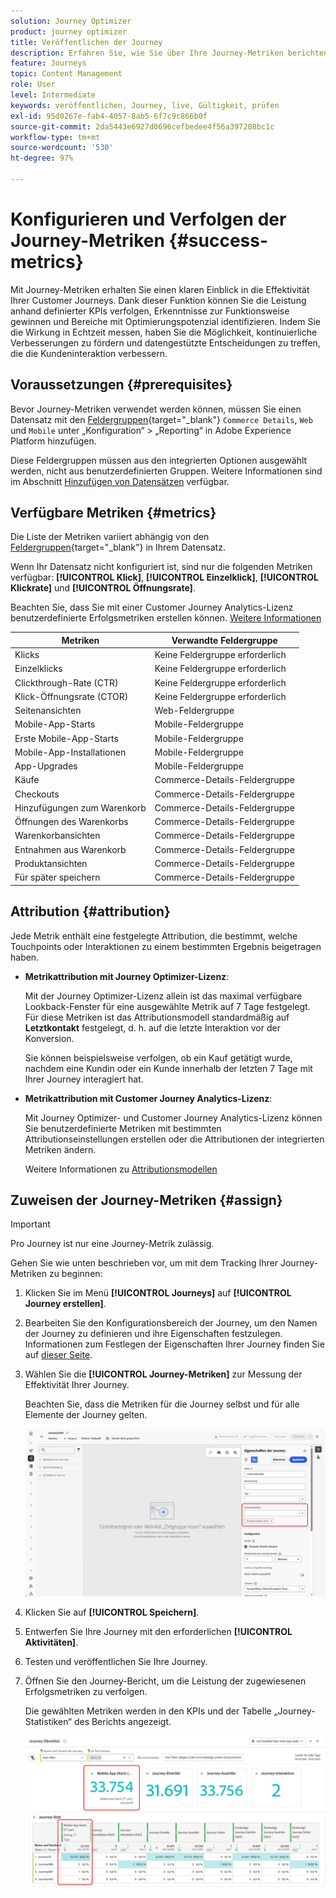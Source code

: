 ```yaml
---
solution: Journey Optimizer
product: journey optimizer
title: Veröffentlichen der Journey
description: Erfahren Sie, wie Sie über Ihre Journey-Metriken berichten können.
feature: Journeys
topic: Content Management
role: User
level: Intermediate
keywords: veröffentlichen, Journey, live, Gültigkeit, prüfen
exl-id: 95d0267e-fab4-4057-8ab5-6f7c9c866b0f
source-git-commit: 2da5443e6927d0696cefbedee4f56a397208bc1c
workflow-type: tm+mt
source-wordcount: '530'
ht-degree: 97%

---
```


# Konfigurieren und Verfolgen der Journey-Metriken {#success-metrics}

Mit Journey-Metriken erhalten Sie einen klaren Einblick in die Effektivität Ihrer Customer Journeys. Dank dieser Funktion können Sie die Leistung anhand definierter KPIs verfolgen, Erkenntnisse zur Funktionsweise gewinnen und Bereiche mit Optimierungspotenzial identifizieren. Indem Sie die Wirkung in Echtzeit messen, haben Sie die Möglichkeit, kontinuierliche Verbesserungen zu fördern und datengestützte Entscheidungen zu treffen, die die Kundeninteraktion verbessern.

## Voraussetzungen {#prerequisites}

Bevor Journey-Metriken verwendet werden können, müssen Sie einen Datensatz mit den [Feldergruppen](https://experienceleague.adobe.com/docs/experience-platform/xdm/tutorials/create-schema-ui.html?lang=de#field-group){target="_blank"} `Commerce Details`, `Web` und `Mobile` unter „Konfiguration“ > „Reporting“ in Adobe Experience Platform hinzufügen.

Diese Feldergruppen müssen aus den integrierten Optionen ausgewählt werden, nicht aus benutzerdefinierten Gruppen. Weitere Informationen sind im Abschnitt [Hinzufügen von Datensätzen](../reports/reporting-configuration.md#add-datasets) verfügbar.

## Verfügbare Metriken {#metrics}

Die Liste der Metriken variiert abhängig von den [Feldergruppen](https://experienceleague.adobe.com/docs/experience-platform/xdm/tutorials/create-schema-ui.html?lang=de#field-group){target="_blank"} in Ihrem Datensatz.

Wenn Ihr Datensatz nicht konfiguriert ist, sind nur die folgenden Metriken verfügbar: **[!UICONTROL Klick]**, **[!UICONTROL Einzelklick]**, **[!UICONTROL Klickrate]** und **[!UICONTROL Öffnungsrate]**.

Beachten Sie, dass Sie mit einer Customer Journey Analytics-Lizenz benutzerdefinierte Erfolgsmetriken erstellen können. [Weitere Informationen](https://experienceleague.adobe.com/de/docs/analytics-platform/using/cja-components/cja-calcmetrics/cm-workflow/participation-metric)


| Metriken | Verwandte Feldergruppe |
|-|-|
| Klicks | Keine Feldergruppe erforderlich |
| Einzelklicks | Keine Feldergruppe erforderlich |
| Clickthrough-Rate (CTR) | Keine Feldergruppe erforderlich |
| Klick-Öffnungsrate (CTOR) | Keine Feldergruppe erforderlich |
| Seitenansichten | Web-Feldergruppe |
| Mobile-App-Starts | Mobile-Feldergruppe |
| Erste Mobile-App-Starts | Mobile-Feldergruppe |
| Mobile-App-Installationen | Mobile-Feldergruppe |
| App-Upgrades | Mobile-Feldergruppe |
| Käufe | Commerce-Details-Feldergruppe |
| Checkouts | Commerce-Details-Feldergruppe |
| Hinzufügungen zum Warenkorb | Commerce-Details-Feldergruppe |
| Öffnungen des Warenkorbs | Commerce-Details-Feldergruppe |
| Warenkorbansichten | Commerce-Details-Feldergruppe |
| Entnahmen aus Warenkorb | Commerce-Details-Feldergruppe |
| Produktansichten | Commerce-Details-Feldergruppe |
| Für später speichern | Commerce-Details-Feldergruppe |

## Attribution {#attribution}

Jede Metrik enthält eine festgelegte Attribution, die bestimmt, welche Touchpoints oder Interaktionen zu einem bestimmten Ergebnis beigetragen haben.

* **Metrikattribution mit Journey Optimizer-Lizenz**:

  Mit der Journey Optimizer-Lizenz allein ist das maximal verfügbare Lookback-Fenster für eine ausgewählte Metrik auf 7 Tage festgelegt. Für diese Metriken ist das Attributionsmodell standardmäßig auf **Letztkontakt** festgelegt, d. h. auf die letzte Interaktion vor der Konversion.

  Sie können beispielsweise verfolgen, ob ein Kauf getätigt wurde, nachdem eine Kundin oder ein Kunde innerhalb der letzten 7 Tage mit Ihrer Journey interagiert hat.

* **Metrikattribution mit Customer Journey Analytics-Lizenz**:

  Mit Journey Optimizer- und Customer Journey Analytics-Lizenz können Sie benutzerdefinierte Metriken mit bestimmten Attributionseinstellungen erstellen oder die Attributionen der integrierten Metriken ändern.

  Weitere Informationen zu [Attributionsmodellen](https://experienceleague.adobe.com/de/docs/analytics-platform/using/cja-dataviews/component-settings/attribution#attribution-models)

## Zuweisen der Journey-Metriken {#assign}

>[!IMPORTANT]
>
>Pro Journey ist nur eine Journey-Metrik zulässig. 

Gehen Sie wie unten beschrieben vor, um mit dem Tracking Ihrer Journey-Metriken zu beginnen:

1. Klicken Sie im Menü **[!UICONTROL Journeys]** auf **[!UICONTROL Journey erstellen]**.

1. Bearbeiten Sie den Konfigurationsbereich der Journey, um den Namen der Journey zu definieren und ihre Eigenschaften festzulegen. Informationen zum Festlegen der Eigenschaften Ihrer Journey finden Sie auf [dieser Seite](../building-journeys/journey-properties.md).

1. Wählen Sie die **[!UICONTROL Journey-Metriken]** zur Messung der Effektivität Ihrer Journey.

   Beachten Sie, dass die Metriken für die Journey selbst und für alle Elemente der Journey gelten.

   ![](assets/success_metric.png)

1. Klicken Sie auf **[!UICONTROL Speichern]**.

1. Entwerfen Sie Ihre Journey mit den erforderlichen **[!UICONTROL Aktivitäten]**.

1. Testen und veröffentlichen Sie Ihre Journey.

1. Öffnen Sie den Journey-Bericht, um die Leistung der zugewiesenen Erfolgsmetriken zu verfolgen.

   Die gewählten Metriken werden in den KPIs und der Tabelle „Journey-Statistiken“ des Berichts angezeigt.

   ![](assets/success_metric_2.png)

